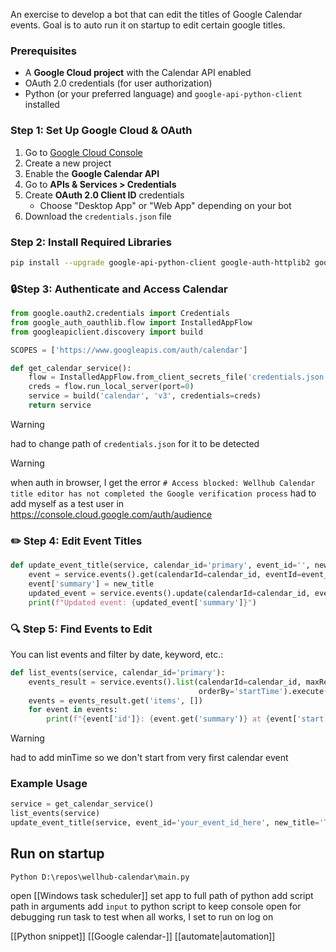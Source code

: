 An exercise to develop a bot that can edit the titles of Google Calendar events.
Goal is to auto run it on startup to edit certain google titles.
### Prerequisites
- A **Google Cloud project** with the Calendar API enabled
- OAuth 2.0 credentials (for user authorization)
- Python (or your preferred language) and `google-api-python-client` installed
### Step 1: Set Up Google Cloud & OAuth
1. Go to [Google Cloud Console](https://console.cloud.google.com/)
2. Create a new project
3. Enable the **Google Calendar API**
4. Go to **APIs & Services > Credentials**
5. Create **OAuth 2.0 Client ID** credentials
    - Choose "Desktop App" or "Web App" depending on your bot
6. Download the `credentials.json` file
### Step 2: Install Required Libraries
```bash
pip install --upgrade google-api-python-client google-auth-httplib2 google-auth-oauthlib
```
### 🔒Step 3: Authenticate and Access Calendar
```python
from google.oauth2.credentials import Credentials
from google_auth_oauthlib.flow import InstalledAppFlow
from googleapiclient.discovery import build

SCOPES = ['https://www.googleapis.com/auth/calendar']

def get_calendar_service():
    flow = InstalledAppFlow.from_client_secrets_file('credentials.json', SCOPES)
    creds = flow.run_local_server(port=0)
    service = build('calendar', 'v3', credentials=creds)
    return service
```
> [!warning] 
> had to change path of `credentials.json` for it to be detected

> [!warning] 
> when auth in browser, I get the error
> `# Access blocked: Wellhub Calendar title editor has not completed the Google verification process`
> had to add myself as a test user in https://console.cloud.google.com/auth/audience
### ✏️ Step 4: Edit Event Titles
```python
def update_event_title(service, calendar_id='primary', event_id='', new_title='Updated Title'):
    event = service.events().get(calendarId=calendar_id, eventId=event_id).execute()
    event['summary'] = new_title
    updated_event = service.events().update(calendarId=calendar_id, eventId=event_id, body=event).execute()
    print(f"Updated event: {updated_event['summary']}")
```
### 🔍 Step 5: Find Events to Edit
You can list events and filter by date, keyword, etc.:
```python
def list_events(service, calendar_id='primary'):
    events_result = service.events().list(calendarId=calendar_id, maxResults=10, singleEvents=True,
                                          orderBy='startTime').execute()
    events = events_result.get('items', [])
    for event in events:
        print(f"{event['id']}: {event.get('summary')} at {event['start'].get('dateTime', event['start'].get('date'))}")
```
> [!warning] 
> had to add minTime so we don't start from very first calendar event
### Example Usage
```python
service = get_calendar_service()
list_events(service)
update_event_title(service, event_id='your_event_id_here', new_title='Team Sync Updated')
```

## Run on startup
```batch
Python D:\repos\wellhub-calendar\main.py
```
open [[Windows task scheduler]]
set app to full path of python
add script path in arguments
add `input` to python script to keep console open for debugging
run task to test
when all works, I set to run on log on

[[Python snippet]]
[[Google calendar-]]
[[automate|automation]]